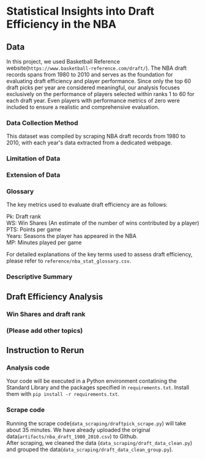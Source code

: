 # Statistical Insights into Draft Efficiency in the NBA

## Data  
In this project, we used Basketball Reference website(`https://www.basketball-reference.com/draft/`). The NBA draft records spans from 1980 to 2010 and serves as the foundation for evaluating draft efficiency and player performance. Since only the top 60 draft picks per year are considered meaningful, our analysis focuses exclusively on the performance of players selected within ranks 1 to 60 for each draft year. Even players with performance metrics of zero were included to ensure a realistic and comprehensive evaluation.

### Data Collection Method
 This dataset was compiled by scraping NBA draft records from 1980 to 2010, with each year's data extracted from a dedicated webpage. 

### Limitation of Data

### Extension of Data


### Glossary
The key metrics used to evaluate draft efficiency are as follows:  

Pk: Draft rank    
WS: Win Shares (An estimate of the number of wins contributed by a player)  
PTS: Points per game  
Years: Seasons the player has appeared in the NBA  
MP: Minutes played per game

For detailed explanations of the key terms used to assess draft efficiency, please refer to `reference/nba_stat_glossary.csv`.

### Descriptive Summary

## Draft Efficiency Analysis  

### Win Shares and draft rank

### (Please add other topics)

## Instruction to Rerun

### Analysis code
Your code will be executed in a Python environment contatining the Standard Library and the packages specified in `requirements.txt`. Install them with `pip install -r requirements.txt`.

### Scrape code
Running the scrape code(`data_scraping/draftpick_scrape.py`) will take about 35 minutes. We have already uploaded the original data(`artifacts/nba_draft_1980_2010.csv`) to Github.  
After scraping, we cleaned the data (`data_scraping/draft_data_clean.py`) and grouped the data(`data_scraping/draft_data_clean_group.py`).

